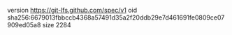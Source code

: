 version https://git-lfs.github.com/spec/v1
oid sha256:6679013fbbccb4368a57491d35a2f20ddb29e7d461691fe0809ce07909ed05a8
size 2284
